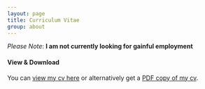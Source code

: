 ```yaml
---
layout: page
title: Curriculum Vitae
group: about
---
```


*Please Note*:
**I am not currently looking for gainful employment**

#### View &amp; Download
You can [view my cv here](/cv/cv.html) or alternatively get a [PDF copy of my cv](/cv/ngrogan-CV.pdf). 